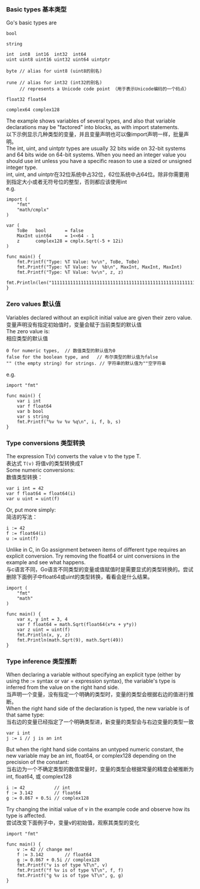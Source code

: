 ### Basic types 基本类型
Go's basic types are
```golang
bool

string

int  int8  int16  int32  int64
uint uint8 uint16 uint32 uint64 uintptr

byte // alias for uint8 (uint8的别名)

rune // alias for int32 (int32的别名)
     // represents a Unicode code point （用于表示Unicode编码的一个码点）

float32 float64

complex64 complex128
```
The example shows variables of several types, and also that variable declarations may be "factored" into blocks, as with import statements.          
以下示例显示几种类型的变量，并且变量声明也可以像import声明一样，批量声明。      
The int, uint, and uintptr types are usually 32 bits wide on 32-bit systems and 64 bits wide on 64-bit systems. When you need an integer value you should use int unless you have a specific reason to use a sized or unsigned integer type.              
int, uint, and uintptr在32位系统中占32位，62位系统中占64位。除非你需要用到指定大小或者无符号位的整型，否则都应该使用int        
e.g.
```golang
import (
	"fmt"
	"math/cmplx"
)

var (
	ToBe   bool       = false
	MaxInt uint64     = 1<<64 - 1
	z      complex128 = cmplx.Sqrt(-5 + 12i)
)

func main() {
	fmt.Printf("Type: %T Value: %v\n", ToBe, ToBe)
	fmt.Printf("Type: %T Value: %v  %b\n", MaxInt, MaxInt, MaxInt)
	fmt.Printf("Type: %T Value: %v\n", z, z)
	fmt.Println(len("1111111111111111111111111111111111111111111111111111111111111111"))
}
```
### Zero values 默认值
Variables declared without an explicit initial value are given their zero value.    
变量声明没有指定初始值时，变量会赋于当前类型的默认值      
The zero value is:     
相应类型的默认值
```
0 for numeric types,  // 数值类型的默认值为0
false for the boolean type, and   // 布尔类型的默认值为false
"" (the empty string) for strings. // 字符串的默认值为""空字符串
```
e.g.
```golang
import "fmt"

func main() {
	var i int
	var f float64
	var b bool
	var s string
	fmt.Printf("%v %v %v %q\n", i, f, b, s)
}

```

### Type conversions  类型转换
The expression T(v) converts the value v to the type T.      
表达式 `T(v)` 将值v的类型转换成T     
Some numeric conversions:    
数值类型转换：
```golang
var i int = 42
var f float64 = float64(i)
var u uint = uint(f)
```
Or, put more simply:     
简洁的写法：
```golang
i := 42
f := float64(i)
u := uint(f)
```
Unlike in C, in Go assignment between items of different type requires an explicit conversion. Try removing the float64 or uint conversions in the example and see what happens.     
与c语言不同，Go语言不同类型的变量或值赋值时是需要显式的类型转换的。尝试删除下面例子中float64或uint的类型转换，看看会是什么结果。    
```golang
import (
	"fmt"
	"math"
)

func main() {
	var x, y int = 3, 4
	var f float64 = math.Sqrt(float64(x*x + y*y))
	var z uint = uint(f)
	fmt.Println(x, y, z)
	fmt.Println(math.Sqrt(9), math.Sqrt(49))
}
```

### Type inference  类型推断
When declaring a variable without specifying an explicit type (either by using the := syntax or var = expression syntax), the variable's type is inferred from the value on the right hand side.         
当声明一个变量，没有指定一个明确的类型时，变量的类型会根据右边的值进行推断。        
When the right hand side of the declaration is typed, the new variable is of that same type:      
当右边的变量已经指定了一个明确类型进，新变量的类型会与右边变量的类型一致
```
var i int
j := i // j is an int
```
But when the right hand side contains an untyped numeric constant, the new variable may be an int, float64, or complex128 depending on the precision of the constant:      
当右边为一个不确定类型的数值常量时，变量的类型会根据常量的精度会被推断为int, float64, 或 complex128
```golang
i := 42           // int
f := 3.142        // float64
g := 0.867 + 0.5i // complex128
```
Try changing the initial value of v in the example code and observe how its type is affected.       
尝试改变下面例子中，变量v的初始值，观察其类型的变化
```golang
import "fmt"

func main() {
	v := 42 // change me!
	f := 3.142        // float64
	g := 0.867 + 0.5i // complex128
	fmt.Printf("v is of type %T\n", v)
	fmt.Printf("f %v is of type %T\n", f, f)
	fmt.Printf("g %v is of type %T\n", g, g)
}
```
